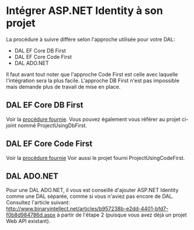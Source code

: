 # Intégrer ASP.NET Identity à son projet
La procédure à suivre diffère selon l'approche utilisée pour votre DAL:
- DAL EF Core DB First
- DAL EF Core Code First
- DAL ADO.NET

Il faut avant tout noter que l'approche Code First est celle avec laquelle l'intégration sera la plus facile. L'approche DB First n'est pas impossible mais demande plus de travail de mise en place.

## DAL EF Core DB First
Voir la [procédure fournie](AspNetIdentitydbFirst.md). Vous pouvez également vous référer au projet ci-joint nommé ProjectUsingDbFirst.

## DAL EF Core Code First
Voir la [procédure fournie](AspNetIdentityCodeFirst.md) Voir aussi le projet fourni ProjectUsingCodeFirst.

## DAL ADO.NET
Pour une DAL ADO.NET, il vous est conseillé d'ajouter ASP.NET Identity comme une DAL séparée, comme si vous n'aviez pas encore de DAL. Consultez l'article suivant: http://www.binaryintellect.net/articles/b957238b-e2dd-4401-bfd7-f0b8d984786d.aspx à partir de l'étape 2 (puisque vous avez déjà un projet Web API existant). 

